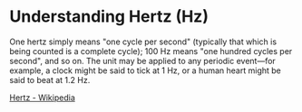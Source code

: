 # Understanding Hertz (Hz)

One hertz simply means "one cycle per second" (typically that which is being counted is a complete cycle); 100 Hz means "one hundred cycles per second", and so on. The unit may be applied to any periodic event—for example, a clock might be said to tick at 1 Hz, or a human heart might be said to beat at 1.2 Hz.

[Hertz - Wikipedia](https://en.wikipedia.org/wiki/Hertz#:~:text=One%20hertz%20simply%20means%20%22one,to%20beat%20at%201.2%20Hz.)